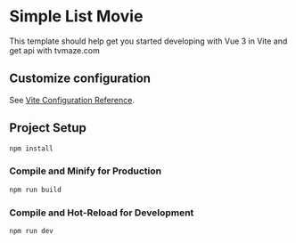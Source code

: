 # Simple List Movie

This template should help get you started developing with Vue 3 in Vite and get api with tvmaze.com

## Customize configuration

See [Vite Configuration Reference](https://vitejs.dev/config/).

## Project Setup

```sh
npm install
```

### Compile and Minify for Production

```sh
npm run build
```

### Compile and Hot-Reload for Development

```sh
npm run dev
```


